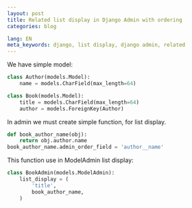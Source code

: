 ```yaml
---
layout: post
title: Related list display in Django Admin with ordering
categories: blog

lang: EN
meta_keywords: django, list display, django admin, related
---
```


We have simple model:

``` python
class Author(models.Model):
    name = models.CharField(max_length=64)

class Book(models.Model):
    title = models.CharField(max_length=64)
    author = models.ForeignKey(Author)
```

In admin we must create simple function, for list display.

``` python
def book_author_name(obj):
    return obj.author.name
book_author_name.admin_order_field = 'author__name'
```

This function use in ModelAdmin list display:

``` python
class BookAdmin(models.ModelAdmin):
    list_display = (
        'title',
        book_author_name,
    )
```

